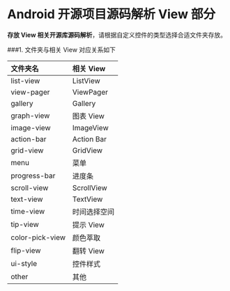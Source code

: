 Android 开源项目源码解析 View 部分
====================================
**存放 View 相关开源库源码解析**，请根据自定义控件的类型选择合适文件夹存放。  

###1. 文件夹与相关 View 对应关系如下

文件夹名 | 相关 View 
:------------- | :------------- 
list-view | ListView
view-pager | ViewPager
gallery | Gallery
graph-view | 图表 View
image-view | ImageView
action-bar | Action Bar
grid-view | GridView
menu | 菜单
progress-bar | 进度条
scroll-view | ScrollView
text-view | TextView
time-view | 时间选择空间
tip-view | 提示 View
color-pick-view | 颜色萃取
flip-view | 翻转 View
ui-style | 控件样式
other | 其他